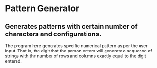 # Pattern Generator
## Generates patterns with certain number of characters and configurations.
The program here generates specific numerical pattern as per the user input. That is, the digit that the person enters will generate a sequence of strings with the number of rows and columns exactly equal to the digit entered. 
